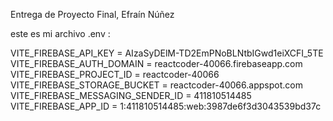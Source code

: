 Entrega de Proyecto Final, Efraín Núñez

este es mi archivo .env :

VITE_FIREBASE_API_KEY = AIzaSyDElM-TD2EmPNoBLNtbIGwd1eiXCFI_5TE
VITE_FIREBASE_AUTH_DOMAIN = reactcoder-40066.firebaseapp.com
VITE_FIREBASE_PROJECT_ID = reactcoder-40066
VITE_FIREBASE_STORAGE_BUCKET = reactcoder-40066.appspot.com
VITE_FIREBASE_MESSAGING_SENDER_ID = 411810514485
VITE_FIREBASE_APP_ID = 1:411810514485:web:3987de6f3d3043539bd37c
